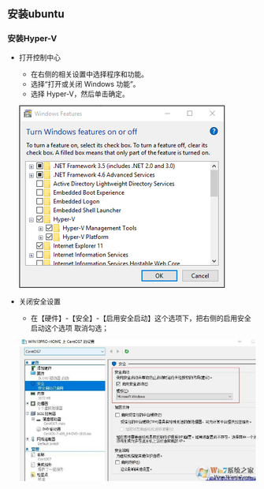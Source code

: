 ## 安装ubuntu

### 安装Hyper-V
  * 打开控制中心
    * 在右侧的相关设置中选择程序和功能。
    * 选择“打开或关闭 Windows 功能”。
    * 选择 Hyper-V，然后单击确定。  

    ![](/linux/pic/hyper.png 'hyper')

  * 关闭安全设置
    * 在【硬件】-【安全】-【启用安全启动】这个选项下，把右侧的启用安全启动这个选项 取消勾选；

    ![](/linux/pic/safe.jpg 'safe')
